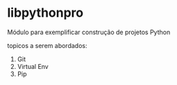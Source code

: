 # libpythonpro
Módulo para exemplificar construção de projetos Python

topicos a serem abordados:
1. Git
2. Virtual Env
3. Pip
